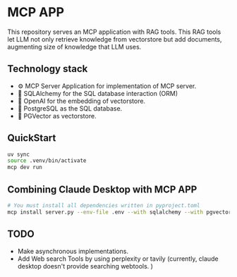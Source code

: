 # MCP APP

This repository serves an MCP application with RAG tools. 
This RAG tools let LLM not only retrieve knowledge from vectorstore but add documents, augmenting size of knowledge that LLM uses.

## Technology stack
- ⚙️ MCP Server Application for implementation of MCP server.
- 🧰 SQLAlchemy for the SQL database interaction (ORM)
- 🤖 OpenAI for the embedding of vectorstore.
- 💾 PostgreSQL as the SQL database.
- 🦜 PGVector as vectorstore.

## QuickStart

```sh
uv sync
source .venv/bin/activate
mcp dev run
```

## Combining Claude Desktop with MCP APP

```sh
# You must install all dependencies written in pyproject.toml
mcp install server.py --env-file .env --with sqlalchemy --with pgvector --with openai --with "psycopg[binary]" --with pydantic --with python-dotenv
```

## TODO
- Make asynchronous implementations.
- Add Web search Tools by using perplexity or tavily (currently, claude desktop doesn't provide searching webtools. )
